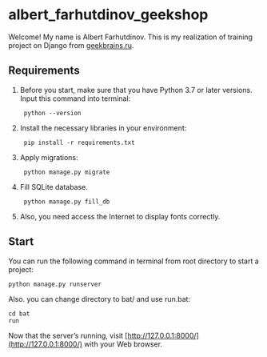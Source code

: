 # albert_farhutdinov_geekshop

Welcome! My name is Albert Farhutdinov. This is my realization of training project on Django from [geekbrains.ru](https://geekbrains.ru/). 

## Requirements

1. Before you start, make sure that you have Python 3.7 or later versions. Input this command into terminal:

		python --version

2. Install the necessary libraries in your environment:

		pip install -r requirements.txt
	
3. Apply migrations:

		python manage.py migrate

4. Fill SQLite database.

		python manage.py fill_db

5. Also, you need access the Internet to display fonts correctly.

## Start

You can run the following command in terminal from root directory to start a project:

	python manage.py runserver
	
Also. you can change directory to bat/ and use run.bat:

	cd bat
	run
	
Now that the server’s running, visit [http://127.0.0.1:8000/](http://127.0.0.1:8000/) with your Web browser.  
